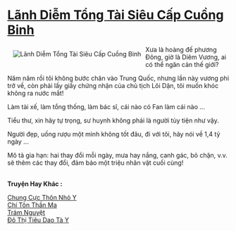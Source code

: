 <a href="https://truyenwiki.net/lanh-diem-tong-tai-sieu-cap-cuong-binh.35443/" title="Lãnh Diễm Tổng Tài Siêu Cấp Cuồng Binh"><h1>Lãnh Diễm Tổng Tài Siêu Cấp Cuồng Binh</h1></a><div style="display:table"><img align="right" style="float: left; padding: 10px;" src="https://truyenwiki.net/a/img/str/src/35443.jpg" alt="Lãnh Diễm Tổng Tài Siêu Cấp Cuồng Binh">Xưa là hoàng đế phương Đông, giờ là Diêm Vương, ai có thể ngăn cản thế giới?<p></p> Năm năm rồi tôi không bước chân vào Trung Quốc, nhưng lần này vương phi trở về, còn phải lấy giấy chứng nhận của chủ tịch Lôi Dận, tôi muốn khóc không ra nước mắt!<p></p> Làm tài xế, làm tổng thống, làm bác sĩ, cái nào có Fan làm cái nào ...<p></p> Tiểu thư, xin hãy tự trọng, sư huynh không phải là người tùy tiện như vậy.<p></p> Người đẹp, uống rượu một mình không tốt đâu, đi với tôi, hãy nói về 1,4 tỷ ngày ...<p></p> Mô tả gia hạn: hai thay đổi mỗi ngày, mưa hay nắng, canh gác, bỏ chặn, v.v. sẽ thêm các thay đổi, đảm bảo một triệu nhân vật cuối cùng!</div><p><br><b>Truyện Hay Khác :</b></p><a href="https://truyenwiki.net/chung-cuc-thon-nho-y.35033/" alt="Chung Cực Thôn Nhỏ Y">Chung Cực Thôn Nhỏ Y</a><br/><a href="https://github.com/nownovels/wikidich/tree/master/truyenhay/35666" alt="Chí Tôn Thần Ma">Chí Tôn Thần Ma</a><br/><a href="https://sangtacviet.wordpress.com/2020/10/22/tram-nguyet/" alt="Trảm Nguyệt">Trảm Nguyệt</a><br/><a href="https://github.com/nownovels/wikidich/tree/master/truyenhay/36390" alt="Đô Thị Tiêu Dao Tà Y">Đô Thị Tiêu Dao Tà Y</a><br/>